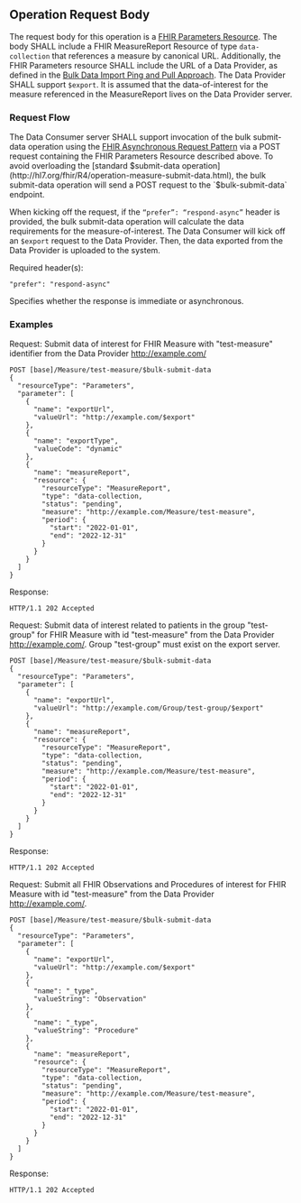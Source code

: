 ## Operation Request Body

The request body for this operation is a [FHIR Parameters Resource](https://www.hl7.org/fhir/parameters.html). The body SHALL include a FHIR MeasureReport Resource of type `data-collection` that references a measure by canonical URL. Additionally, the FHIR Parameters resource SHALL include the URL of a Data Provider, as defined in the [Bulk Data Import Ping and Pull Approach](https://github.com/smart-on-fhir/bulk-import/blob/master/import-pnp.md#bulk-data-import-kick-off-request-ping-from-data-provider-to-data-consumer). The Data Provider SHALL support `$export`. It is assumed that the data-of-interest for the measure referenced in the MeasureReport lives on the Data Provider server.

### Request Flow

The Data Consumer server SHALL support invocation of the bulk submit-data operation using the [FHIR Asynchronous Request Pattern](http://hl7.org/fhir/async.html) via a POST request containing the FHIR Parameters Resource described above. To avoid overloading the [standard $submit-data operation](http://hl7.org/fhir/R4/operation-measure-submit-data.html), the bulk submit-data operation will send a POST request to the `$bulk-submit-data` endpoint.

When kicking off the request, if the `“prefer”: “respond-async”` header is provided, the bulk submit-data operation will calculate the data requirements for the measure-of-interest. The Data Consumer will kick off an `$export` request to the Data Provider. Then, the data exported from the Data Provider is uploaded to the system.

Required header(s):

```
"prefer": "respond-async"
```
Specifies whether the response is immediate or asynchronous.

### Examples

Request: Submit data of interest for FHIR Measure with "test-measure" identifier from the Data Provider http://example.com/

```
POST [base]/Measure/test-measure/$bulk-submit-data
{
  "resourceType": "Parameters",
  "parameter": [
    {
      "name": "exportUrl",
      "valueUrl": "http://example.com/$export"
    },
    {
      "name": "exportType",
      "valueCode": "dynamic"
    },
    {
      "name": "measureReport",
      "resource": {
        "resourceType": "MeasureReport",
        "type": "data-collection,
        "status": "pending",
        "measure": "http://example.com/Measure/test-measure",
        "period": {
          "start": "2022-01-01",
          "end": "2022-12-31"
        }
      }
    }
  ]
}
```

Response:

```
HTTP/1.1 202 Accepted
```

Request: Submit data of interest related to patients in the group "test-group" for FHIR Measure with id "test-measure" from the Data Provider http://example.com/. Group "test-group" must exist on the export server.

```
POST [base]/Measure/test-measure/$bulk-submit-data
{
  "resourceType": "Parameters",
  "parameter": [
    {
      "name": "exportUrl",
      "valueUrl": "http://example.com/Group/test-group/$export"
    },
    {
      "name": "measureReport",
      "resource": {
        "resourceType": "MeasureReport",
        "type": "data-collection,
        "status": "pending",
        "measure": "http://example.com/Measure/test-measure",
        "period": {
          "start": "2022-01-01",
          "end": "2022-12-31"
        }
      }
    }
  ]
}
```

Response:

```
HTTP/1.1 202 Accepted
```

Request: Submit all FHIR Observations and Procedures of interest for FHIR Measure with id "test-measure" from the Data Provider http://example.com/.

```
POST [base]/Measure/test-measure/$bulk-submit-data
{
  "resourceType": "Parameters",
  "parameter": [
    {
      "name": "exportUrl",
      "valueUrl": "http://example.com/$export"
    },
    {
      "name": "_type",
      "valueString": "Observation"
    },
    {
      "name": "_type",
      "valueString": "Procedure"
    },
    {
      "name": "measureReport",
      "resource": {
        "resourceType": "MeasureReport",
        "type": "data-collection,
        "status": "pending",
        "measure": "http://example.com/Measure/test-measure",
        "period": {
          "start": "2022-01-01",
          "end": "2022-12-31"
        }
      }
    }
  ]
}
```

Response:

```
HTTP/1.1 202 Accepted
```
